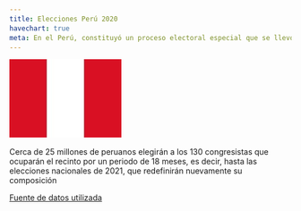 ```yaml
---
title: Elecciones Perú 2020
havechart: true
meta: En el Perú, constituyó un proceso electoral especial que se llevó a cabo el domingo 26 de enero de 2020, como consecuencia de la disolución del Congreso de la República por parte del presidente Martín Vizcarra el 30 de septiembre de 2019 en aplicación del artículo 134 de la Constitución Política del Perú (...)
---
```


![bandera-peru](/images/peru.jpg)

<p>
    Cerca de 25 millones de peruanos elegirán a los 130 congresistas que ocuparán el recinto por un periodo de 18 meses, es decir, hasta las elecciones nacionales de 2021, que redefinirán nuevamente su composición

</p>

[Fuente de datos utilizada ](https://es.wikipedia.org/wiki/Elecciones_parlamentarias_extraordinarias_de_Per%C3%BA_de_2020)

<div style=" max-width: 350px;">
<canvas id="myChart" width="100" height="100"></canvas>

</div>

<script>
var ctx = document.getElementById('myChart').getContext('2d');
var myChart = new Chart(ctx, {
    type: 'pie',
    data: {
        labels: ['Votantes disp', 'Población total'],
        datasets: [{
            data: [24799384,32495500 ],
            backgroundColor: [
                'yellow',
                'blue',
                
            ],
            pointHoverRadius: 5,
         pointHoverBackgroundColor: 'black'
          
        }],
       
    },
    options: {
        legend: {
            display: true,
            labels: {
                fontColor: 'black',
               
            }
        },


         tooltips: {
            callbacks: {
                labelColor: function(tooltipItem, chart) {
                    return {
                        borderColor: 'black',
                        backgroundColor: 'rgb(255, 0, 0)'
                    };
                },
                labelTextColor: function(tooltipItem, chart) {
                    return 'white';
                }
            }
        }
    }
    

});
</script>
